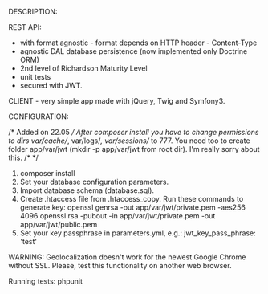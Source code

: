 DESCRIPTION:


REST API:
* with format agnostic - format depends on HTTP header - Content-Type
* agnostic DAL database persistence (now implemented only Doctrine ORM)
* 2nd level of Richardson Maturity Level
* unit tests
* secured with JWT.

CLIENT - very simple app made with jQuery, Twig and Symfony3.  

CONFIGURATION:

/* Added on 22.05 */
After composer install you have to change permissions to dirs var/cache/*, var/logs/*, var/sessions/* to 777.
You need too to create folder app/var/jwt (mkdir -p app/var/jwt from root dir).
I'm really sorry about this.
/* */

1. composer install
2. Set your database configuration parameters.
3. Import database schema (database.sql).
4. Create .htaccess file from .htaccess_copy.
Run these commands to generate key:
openssl genrsa -out app/var/jwt/private.pem -aes256 4096
openssl rsa -pubout -in app/var/jwt/private.pem -out app/var/jwt/public.pem
5. Set your key passphrase in parameters.yml, e.g.:
    jwt_key_pass_phrase: 'test'


WARNING:
Geolocalization doesn't work for the newest Google Chrome without SSL. Please, test this functionality on another web browser.

Running tests: phpunit


